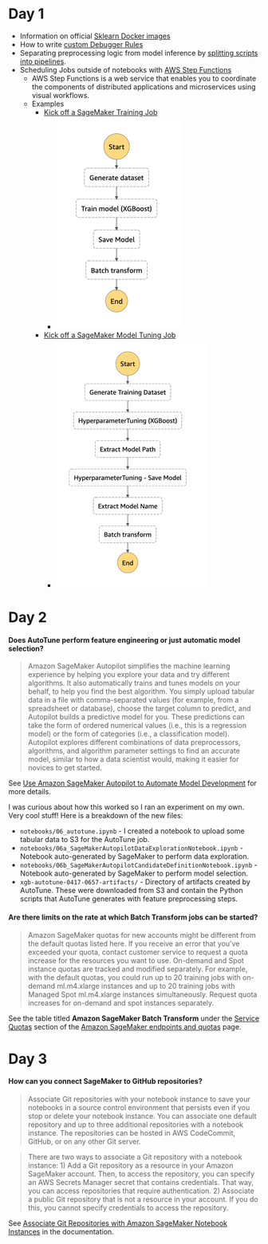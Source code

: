 # Day 1

* Information on official [Sklearn Docker images](https://github.com/aws/sagemaker-python-sdk/tree/master/src/sagemaker/sklearn#sagemaker-scikit-learn-docker-containers)
* How to write [custom Debugger Rules](https://github.com/awslabs/sagemaker-debugger/blob/master/docs/analysis.md#Writing-a-custom-rule)
* Separating preprocessing logic from model inference by [splitting scripts into pipelines](https://docs.aws.amazon.com/sagemaker/latest/dg/inference-pipelines.html).
* Scheduling Jobs outside of notebooks with [AWS Step Functions](https://docs.aws.amazon.com/step-functions/latest/dg/welcome.html)
    * AWS Step Functions is a web service that enables you to coordinate the components of distributed applications and microservices using visual workflows.
    * Examples
        * [Kick off a SageMaker Training Job](https://docs.aws.amazon.com/step-functions/latest/dg/sample-train-model.html)
            * ![Step Functions Training](./img/step-train.png)
        * [Kick off a SageMaker Model Tuning Job](https://docs.aws.amazon.com/step-functions/latest/dg/sample-hyper-tuning.html)
            * ![Step Functions Tuning](./img/step-tune.png)

# Day 2

#### Does AutoTune perform feature engineering or just automatic model selection?

> Amazon SageMaker Autopilot simplifies the machine learning experience by helping you explore your data and try different algorithms. It also automatically trains and tunes models on your behalf, to help you find the best algorithm. You simply upload tabular data in a file with comma-separated values (for example, from a spreadsheet or database), choose the target column to predict, and Autopilot builds a predictive model for you. These predictions can take the form of ordered numerical values (i.e., this is a regression model) or the form of categories (i.e., a classification model). Autopilot explores different combinations of data preprocessors, algorithms, and algorithm parameter settings to find an accurate model, similar to how a data scientist would, making it easier for novices to get started.

See [Use Amazon SageMaker Autopilot to Automate Model Development](https://docs.aws.amazon.com/sagemaker/latest/dg/autopilot-automate-model-development.html) for more details.

I was curious about how this worked so I ran an experiment on my own. Very cool stuff! Here is a breakdown of the new files:

* `notebooks/06_autotune.ipynb` - I created a notebook to upload some tabular data to S3 for the AutoTune job.
* `notebooks/06a_SageMakerAutopilotDataExplorationNotebook.ipynb` - Notebook auto-generated by SageMaker to perform data exploration.
* `notebooks/06b_SageMakerAutopilotCandidateDefinitionNotebook.ipynb` - Notebook auto-generated by SageMaker to perform model selection.
* `xgb-autotune-0417-0657-artifacts/` - Directory of artifacts created by AutoTune. These were downloaded from S3 and contain the Python scripts that AutoTune generates with feature preprocessing steps.

#### Are there limits on the rate at which Batch Transform jobs can be started?

> Amazon SageMaker quotas for new accounts might be different from the default quotas listed here. If you receive an error that you've exceeded your quota, contact customer service to request a quota increase for the resources you want to use. On-demand and Spot instance quotas are tracked and modified separately. For example, with the default quotas, you could run up to 20 training jobs with on-demand ml.m4.xlarge instances and up to 20 training jobs with Managed Spot ml.m4.xlarge instances simultaneously. Request quota increases for on-demand and spot instances separately.

See the table titled **Amazon SageMaker Batch Transform** under the [Service Quotas](https://docs.aws.amazon.com/general/latest/gr/sagemaker.html#limits_sagemaker) section of the [Amazon SageMaker endpoints and quotas](https://docs.aws.amazon.com/general/latest/gr/sagemaker.html) page.

# Day 3

#### How can you connect SageMaker to GitHub repositories?

> Associate Git repositories with your notebook instance to save your notebooks in a source control environment that persists even if you stop or delete your notebook instance. You can associate one default repository and up to three additional repositories with a notebook instance. The repositories can be hosted in AWS CodeCommit, GitHub, or on any other Git server.

> There are two ways to associate a Git repository with a notebook instance: 1) Add a Git repository as a resource in your Amazon SageMaker account. Then, to access the repository, you can specify an AWS Secrets Manager secret that contains credentials. That way, you can access repositories that require authentication. 2) Associate a public Git repository that is not a resource in your account. If you do this, you cannot specify credentials to access the repository.

See [Associate Git Repositories with Amazon SageMaker Notebook Instances](https://docs.aws.amazon.com/sagemaker/latest/dg/nbi-git-repo.html) in the documentation.










